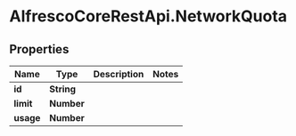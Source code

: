 # AlfrescoCoreRestApi.NetworkQuota

## Properties
Name | Type | Description | Notes
------------ | ------------- | ------------- | -------------
**id** | **String** |  | 
**limit** | **Number** |  | 
**usage** | **Number** |  | 


